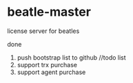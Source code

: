 # beatle-master
license server for beatles


done 
1. push bootstrap list to github
//todo list
2. support trx purchase
3. support agent purchase
